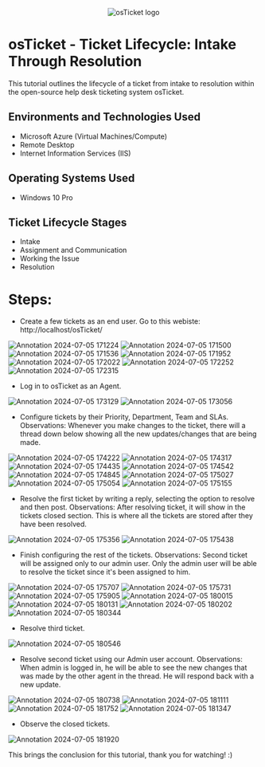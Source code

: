 <p align="center">
<img src="https://i.imgur.com/Clzj7Xs.png" alt="osTicket logo"/>
</p>

<h1>osTicket - Ticket Lifecycle: Intake Through Resolution</h1>
This tutorial outlines the lifecycle of a ticket from intake to resolution within the open-source help desk ticketing system osTicket.<br />

<h2>Environments and Technologies Used</h2>

- Microsoft Azure (Virtual Machines/Compute)
- Remote Desktop
- Internet Information Services (IIS)

<h2>Operating Systems Used </h2>

- Windows 10 Pro </b>

<h2>Ticket Lifecycle Stages</h2>

- Intake
- Assignment and Communication
- Working the Issue
- Resolution

# Steps:


- Create a few tickets as an end user. Go to this webiste: http://localhost/osTicket/
  
![Annotation 2024-07-05 171224](https://github.com/erik-salgado/ticket-lifecycle/assets/173113320/7ed63232-c584-4b76-aacd-764d9d846bee)
![Annotation 2024-07-05 171500](https://github.com/erik-salgado/ticket-lifecycle/assets/173113320/71a517a6-ce8a-408e-87b3-16661728bd5a)
![Annotation 2024-07-05 171536](https://github.com/erik-salgado/ticket-lifecycle/assets/173113320/029c862b-77d3-471e-93b1-dca84b5d034a)
![Annotation 2024-07-05 171952](https://github.com/erik-salgado/ticket-lifecycle/assets/173113320/515b3177-d3b8-4c11-bf0c-d99f1f55fbfa)
![Annotation 2024-07-05 172022](https://github.com/erik-salgado/ticket-lifecycle/assets/173113320/e2e4d436-f006-433c-b057-347ee6b64677)
![Annotation 2024-07-05 172252](https://github.com/erik-salgado/ticket-lifecycle/assets/173113320/c9891dea-306f-4395-8fb2-baa26d041eec)
![Annotation 2024-07-05 172315](https://github.com/erik-salgado/ticket-lifecycle/assets/173113320/0a6d70f9-bd0f-4e8f-9008-bbddc7c43a71)

- Log in to osTicket as an Agent.

![Annotation 2024-07-05 173129](https://github.com/erik-salgado/ticket-lifecycle/assets/173113320/1c7aa788-7836-4438-9b31-6d18a0cb936a)
![Annotation 2024-07-05 173056](https://github.com/erik-salgado/ticket-lifecycle/assets/173113320/754b9fb4-54be-48a2-83d1-ca751852e60a)

- Configure tickets by their Priority, Department, Team and SLAs. Observations: Whenever you make changes to the ticket, there will a thread down below showing all the new updates/changes that are being made.

![Annotation 2024-07-05 174222](https://github.com/erik-salgado/ticket-lifecycle/assets/173113320/2ffee4c1-7d2d-4d2f-b816-e50085cbd777)
![Annotation 2024-07-05 174317](https://github.com/erik-salgado/ticket-lifecycle/assets/173113320/d842e488-c0f8-469f-9f6a-f369bec59514)
![Annotation 2024-07-05 174435](https://github.com/erik-salgado/ticket-lifecycle/assets/173113320/2777ce8f-e316-43d5-ab43-ec2b8384d117)
![Annotation 2024-07-05 174542](https://github.com/erik-salgado/ticket-lifecycle/assets/173113320/6537f6d4-511c-4a49-a60e-6b1c132696d0)
![Annotation 2024-07-05 174845](https://github.com/erik-salgado/ticket-lifecycle/assets/173113320/3e0288e7-e150-4e4d-8114-c6d59426673b)
![Annotation 2024-07-05 175027](https://github.com/erik-salgado/ticket-lifecycle/assets/173113320/5908d925-887e-46e9-ab1a-2fd56b605002)
![Annotation 2024-07-05 175054](https://github.com/erik-salgado/ticket-lifecycle/assets/173113320/e08c6b2a-34df-432f-a39d-808228a0d4cf)
![Annotation 2024-07-05 175155](https://github.com/erik-salgado/ticket-lifecycle/assets/173113320/40566be3-3889-4839-a030-fac0ccd92a3a)

- Resolve the first ticket by writing a reply, selecting the option to resolve and then post. Observations: After resolving ticket, it will show in the tickets closed section. This is where all the tickets are stored after they have been resolved.

![Annotation 2024-07-05 175356](https://github.com/erik-salgado/ticket-lifecycle/assets/173113320/47d3c552-4f7f-48f0-add0-d06ef498f8b7)
![Annotation 2024-07-05 175438](https://github.com/erik-salgado/ticket-lifecycle/assets/173113320/e95a9af8-7530-4b1d-9181-03bd43887486)

- Finish configuring the rest of the tickets. Observations: Second ticket will be assigned only to our admin user. Only the admin user will be able to resolve the ticket since it's been assigned to him.

![Annotation 2024-07-05 175707](https://github.com/erik-salgado/ticket-lifecycle/assets/173113320/af19573a-2e58-4aea-bba1-9255e53883a2)
![Annotation 2024-07-05 175731](https://github.com/erik-salgado/ticket-lifecycle/assets/173113320/3c6c050d-e7c8-4741-802a-2d5574dcb3b9)
![Annotation 2024-07-05 175905](https://github.com/erik-salgado/ticket-lifecycle/assets/173113320/da5cf4c0-1f67-4ca0-af62-0b83ab5a5bcb)
![Annotation 2024-07-05 180015](https://github.com/erik-salgado/ticket-lifecycle/assets/173113320/f954a0ac-b004-4710-b278-98c3f1242d07)
![Annotation 2024-07-05 180131](https://github.com/erik-salgado/ticket-lifecycle/assets/173113320/6051ba00-03b2-4fc3-86f2-11034421a0e2)
![Annotation 2024-07-05 180202](https://github.com/erik-salgado/ticket-lifecycle/assets/173113320/7b6e6022-5c11-41d9-bfdb-864119dd2974)
![Annotation 2024-07-05 180344](https://github.com/erik-salgado/ticket-lifecycle/assets/173113320/936be902-3f7e-4415-bac6-f26d49beaa16)

- Resolve third ticket.

![Annotation 2024-07-05 180546](https://github.com/erik-salgado/ticket-lifecycle/assets/173113320/8c75a1d0-6301-4c6c-a6a8-2f22d1d5297e)

- Resolve second ticket using our Admin user account. Observations: When admin is logged in, he will be able to see the new changes that was made by the other agent in the thread. He will respond back with a new update.

![Annotation 2024-07-05 180738](https://github.com/erik-salgado/ticket-lifecycle/assets/173113320/916fe06a-f52a-4b0a-a35a-aad15218fc22)
![Annotation 2024-07-05 181111](https://github.com/erik-salgado/ticket-lifecycle/assets/173113320/61335a3f-c7bd-406e-9cab-f22a8fdb1685)
![Annotation 2024-07-05 181752](https://github.com/erik-salgado/ticket-lifecycle/assets/173113320/c108d889-6b24-42a8-a1de-ef164e0c4019)
![Annotation 2024-07-05 181347](https://github.com/erik-salgado/ticket-lifecycle/assets/173113320/9092a0e8-334f-4cae-bd73-599bfb62c157)

- Observe the closed tickets.

![Annotation 2024-07-05 181920](https://github.com/erik-salgado/ticket-lifecycle/assets/173113320/b53abfb1-3b32-4dfd-b73a-51526556554c)

This brings the conclusion for this tutorial, thank you for watching! :)






